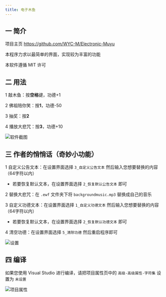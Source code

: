```yaml
---
title: 电子木鱼
---
```


## 一 简介

项目主页 <https://github.com/WYC-M/Electronic-Muyu>   

本程序力求以最简单的界面，实现较为丰富的功能

本软件遵循 MIT 许可

## 二 用法

1 敲木鱼：按**空格**键，功德+1  

2 佛祖陪你笑：按**1**，功德-50  

3 抽奖：按**2**  

4 播放大悲咒：按**3**，功德+10 

![软件截图](https://wyc-m.github.io/pic/muyu-screenshot.png)

## 三 作者的悄悄话（奇妙小功能）

1 自定义公告文本：在设置界面选择 `3_自定义公告文本` 然后输入您想要替换的内容（64字符以内）
* 若要恢复默认文本，在设置界面选择 `2_恢复默认公告文本` 即可

2 替换大悲咒：在 `.ewf` 文件夹下将 `backgroundmusic.mp3` 替换成自己的音乐

3 自定义功德文本：在设置界面选择 `1_自定义功德文本` 然后输入您想要替换的内容（64字符以内）
* 若要恢复默认文本，在设置界面选择 `2_恢复默认功德文本` 即可

4 清空功德：在设置界面选择 `5_清除功德` 然后重启程序即可

![设置](https://wyc-m.github.io/pic/muyu-config.png)

## 四 编译
如果您使用 Visual Studio 进行编译，请把项目属性页中的 `高级-高级属性-字符集` 设置为 `未设置`

![项目属性](https://wyc-m.github.io/pic/muyu-build.png)